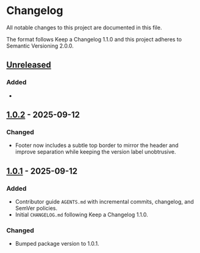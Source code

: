 # Changelog

All notable changes to this project are documented in this file.

The format follows Keep a Changelog 1.1.0 and this project adheres to Semantic Versioning 2.0.0.

## [Unreleased]

### Added
- 

## [1.0.2] - 2025-09-12

### Changed
- Footer now includes a subtle top border to mirror the header and improve separation while keeping the version label unobtrusive.

## [1.0.1] - 2025-09-12

### Added
- Contributor guide `AGENTS.md` with incremental commits, changelog, and SemVer policies.
- Initial `CHANGELOG.md` following Keep a Changelog 1.1.0.

### Changed
- Bumped package version to 1.0.1.

[Unreleased]: https://github.com/dudarev/append-review-v1/compare/v1.0.2...HEAD
[1.0.2]: https://github.com/dudarev/append-review-v1/compare/v1.0.1...v1.0.2
[1.0.1]: https://github.com/dudarev/append-review-v1/compare/v1.0.0...v1.0.1
